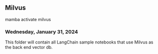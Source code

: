 ## Milvus

mamba activate milvus

### Wednesday, January 31, 2024

This folder will contain all LangChain sample notebooks that use Milvus as the back end vector db.